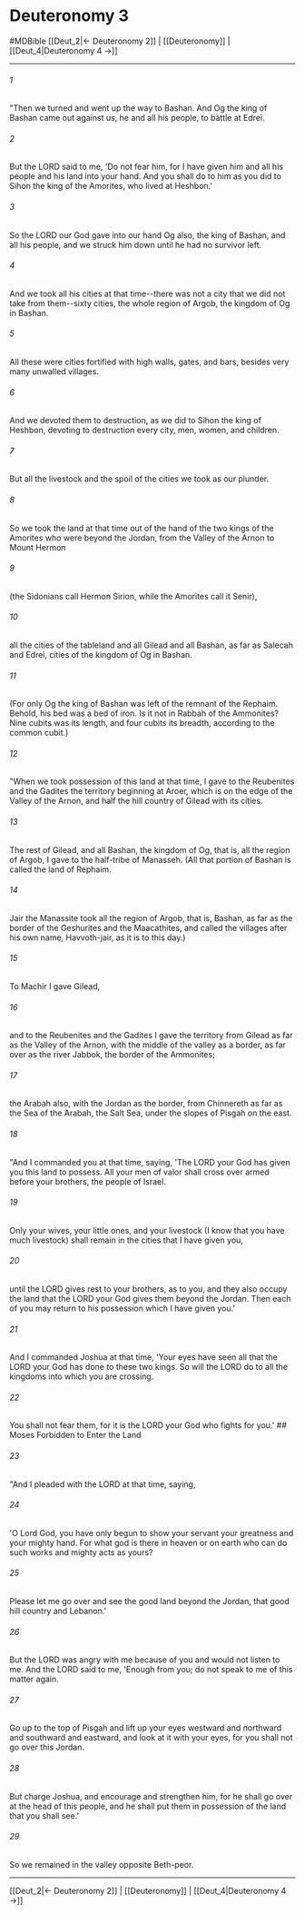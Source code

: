 # Deuteronomy 3
#MDBible
[[Deut_2|← Deuteronomy 2]] | [[Deuteronomy]] | [[Deut_4|Deuteronomy 4 →]]

***

###### 1 

"Then we turned and went up the way to Bashan. And Og the king of Bashan came out against us, he and all his people, to battle at Edrei. 

###### 2 

But the LORD said to me, 'Do not fear him, for I have given him and all his people and his land into your hand. And you shall do to him as you did to Sihon the king of the Amorites, who lived at Heshbon.' 

###### 3 

So the LORD our God gave into our hand Og also, the king of Bashan, and all his people, and we struck him down until he had no survivor left. 

###### 4 

And we took all his cities at that time--there was not a city that we did not take from them--sixty cities, the whole region of Argob, the kingdom of Og in Bashan. 

###### 5 

All these were cities fortified with high walls, gates, and bars, besides very many unwalled villages. 

###### 6 

And we devoted them to destruction, as we did to Sihon the king of Heshbon, devoting to destruction every city, men, women, and children. 

###### 7 

But all the livestock and the spoil of the cities we took as our plunder. 

###### 8 

So we took the land at that time out of the hand of the two kings of the Amorites who were beyond the Jordan, from the Valley of the Arnon to Mount Hermon 

###### 9 

(the Sidonians call Hermon Sirion, while the Amorites call it Senir), 

###### 10 

all the cities of the tableland and all Gilead and all Bashan, as far as Salecah and Edrei, cities of the kingdom of Og in Bashan. 

###### 11 

(For only Og the king of Bashan was left of the remnant of the Rephaim. Behold, his bed was a bed of iron. Is it not in Rabbah of the Ammonites? Nine cubits was its length, and four cubits its breadth, according to the common cubit.) 

###### 12 

"When we took possession of this land at that time, I gave to the Reubenites and the Gadites the territory beginning at Aroer, which is on the edge of the Valley of the Arnon, and half the hill country of Gilead with its cities. 

###### 13 

The rest of Gilead, and all Bashan, the kingdom of Og, that is, all the region of Argob, I gave to the half-tribe of Manasseh. (All that portion of Bashan is called the land of Rephaim. 

###### 14 

Jair the Manassite took all the region of Argob, that is, Bashan, as far as the border of the Geshurites and the Maacathites, and called the villages after his own name, Havvoth-jair, as it is to this day.) 

###### 15 

To Machir I gave Gilead, 

###### 16 

and to the Reubenites and the Gadites I gave the territory from Gilead as far as the Valley of the Arnon, with the middle of the valley as a border, as far over as the river Jabbok, the border of the Ammonites; 

###### 17 

the Arabah also, with the Jordan as the border, from Chinnereth as far as the Sea of the Arabah, the Salt Sea, under the slopes of Pisgah on the east. 

###### 18 

"And I commanded you at that time, saying, 'The LORD your God has given you this land to possess. All your men of valor shall cross over armed before your brothers, the people of Israel. 

###### 19 

Only your wives, your little ones, and your livestock (I know that you have much livestock) shall remain in the cities that I have given you, 

###### 20 

until the LORD gives rest to your brothers, as to you, and they also occupy the land that the LORD your God gives them beyond the Jordan. Then each of you may return to his possession which I have given you.' 

###### 21 

And I commanded Joshua at that time, 'Your eyes have seen all that the LORD your God has done to these two kings. So will the LORD do to all the kingdoms into which you are crossing. 

###### 22 

You shall not fear them, for it is the LORD your God who fights for you.' ## Moses Forbidden to Enter the Land 

###### 23 

"And I pleaded with the LORD at that time, saying, 

###### 24 

'O Lord God, you have only begun to show your servant your greatness and your mighty hand. For what god is there in heaven or on earth who can do such works and mighty acts as yours? 

###### 25 

Please let me go over and see the good land beyond the Jordan, that good hill country and Lebanon.' 

###### 26 

But the LORD was angry with me because of you and would not listen to me. And the LORD said to me, 'Enough from you; do not speak to me of this matter again. 

###### 27 

Go up to the top of Pisgah and lift up your eyes westward and northward and southward and eastward, and look at it with your eyes, for you shall not go over this Jordan. 

###### 28 

But charge Joshua, and encourage and strengthen him, for he shall go over at the head of this people, and he shall put them in possession of the land that you shall see.' 

###### 29 

So we remained in the valley opposite Beth-peor. 

***

[[Deut_2|← Deuteronomy 2]] | [[Deuteronomy]] | [[Deut_4|Deuteronomy 4 →]]
